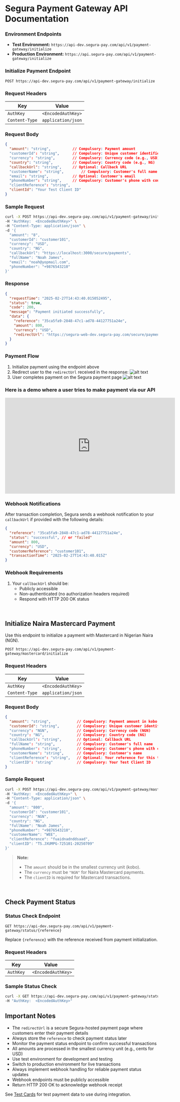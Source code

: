 # Segura Payment Gateway API Documentation

### Environment Endpoints
- **Test Environment:** `https://api-dev.segura-pay.com/api/v1/payment-gateway/initialize`
- **Production Environment:** `https://api.segura-pay.com/api/v1/payment-gateway/initialize`


### Initialize Payment Endpoint

```
POST https://api-dev.segura-pay.com/api/v1/payment-gateway/initialize
```

### Request Headers
| Key | Value |
|-----|-------|
| `AuthKey` | `<EncodedAuthKey>` |
| `Content-Type` | `application/json` |

### Request Body
```json
{
  "amount": "string",          // Compulsory: Payment amount
  "customerId": "string",      // Compulsory: Unique customer identifier
  "currency": "string",        // Compulsory: Currency code (e.g., USD)
  "country": "string",         // Compulsory: Country code (e.g., NG)
  "callbackUrl": "string",     // Optional: Callback URL
  "customerName": "string",        // Compulsory: Customer's full name
  "email": "string",           // Optional: Customer's email
  "phoneNumber": "string",     // Compulsory: Customer's phone with country code
  "clientReference": "string",
  "clientId": "Your Test Client ID"
}
```

### Sample Request
```bash
curl -X POST https://api-dev.segura-pay.com/api/v1/payment-gateway/initialize \
-H "AuthKey:  <EncodedAuthKey>" \
-H "Content-Type: application/json" \
-d '{
  "amount": "8",
  "customerId": "customer101",
  "currency": "USD",
  "country": "NG",
  "callbackUrl": "https://localhost:3000/secure/payments",
  "fullName": "Noah James",
  "email": "noah@yopmail.com",
  "phoneNumber": "+9876543210"
}'
```

### Response
```json
{
  "requestTime": "2025-02-27T14:43:40.015052495",
  "status": true,
  "code": 200,
  "message": "Payment initiated successfully",
  "data": {
    "reference": "35ca5fa9-2848-47c1-ad78-44127751a24e",
    "amount": 800,
    "currency": "USD",
    "redirectUrl": "https://segura-web-dev.segura-pay.com/secure/payments?orderreference=35ca5fa9-2848-47c1-ad78-44127751a24e"
  }
}
```

### Payment Flow
1. Initialize payment using the endpoint above
2. Redirect user to the `redirectUrl` received in the response:
![alt text](image-4.png)
3. User completes payment on the Segura payment page
![alt text](image-5.png)


### Here is a demo where a user tries to make payment via our API

<iframe width="560" height="315" src="https://www.youtube.com/embed/IWQKdWizVac" title="Segura Gateway Integration Video" frameborder="0" allowfullscreen></iframe>

<br>


### Webhook Notifications
After transaction completion, Segura sends a webhook notification to your `callbackUrl` if provided with the following details:

```json
{
  "reference": "35ca5fa9-2848-47c1-ad78-44127751a24e",
  "status": "successful", // or "failed"
  "amount": 800,
  "currency": "USD",
  "customerReference": "customer101",
  "transactionTime": "2025-02-27T14:43:40.015Z"
}
```

### Webhook Requirements
1. Your `callbackUrl` should be:
   - Publicly accessible
   - Non-authenticated (no authorization headers required)
   - Respond with HTTP 200 OK status



<br>


## Initialize Naira Mastercard Payment

Use this endpoint to initialize a payment with Mastercard in Nigerian Naira (NGN).

```
POST https://api-dev.segura-pay.com/api/v1/payment-gateway/mastercard/initialize
```

### Request Headers
| Key           | Value                |
|---------------|----------------------|
| `AuthKey`     | `<EncodedAuthKey>`   |
| `Content-Type`| `application/json`   |

### Request Body
```json
{
  "amount": "string",            // Compulsory: Payment amount in kobo (e.g., "800" for ₦8.00)
  "customerId": "string",        // Compulsory: Unique customer identifier
  "currency": "NGN",             // Compulsory: Currency code (NGN)
  "country": "NG",               // Compulsory: Country code (NG)
  "callbackUrl": "string",       // Optional: Callback URL
  "fullName": "string",          // Compulsory: Customer's full name
  "phoneNumber": "string",       // Compulsory: Customer's phone with country code
  "customerName": "string",      // Compulsory: Customer's name
  "clientReference": "string",   // Optional: Your reference for this transaction
  "clientID": "string"           // Compulsory: Your Test Client ID
}
```

### Sample Request
```bash
curl -X POST https://api-dev.segura-pay.com/api/v1/payment-gateway/mastercard/initialize \
-H "AuthKey:  <EncodedAuthKey>" \
-H "Content-Type: application/json" \
-d '{
  "amount": "800",
  "customerId": "customer101",
  "currency": "NGN",
  "country": "NG",
  "fullName": "Noah James",
  "phoneNumber": "+9876543210",
  "customerName": "WEE",
  "clientReference": "fuaidnadnddsaad",
  "clientID": "TS.JXUMPG-725101-20250709"
}'
```

> **Note:**  
> - The `amount` should be in the smallest currency unit (kobo).
> - The `currency` must be `"NGN"` for Naira Mastercard payments.
> - The `clientID` is required for Mastercard transactions.





<br>

## Check Payment Status

### Status Check Endpoint
```
GET https://api-dev.segura-pay.com/api/v1/payment-gateway/status/{reference}
```

Replace `{reference}` with the reference received from payment initialization.

### Request Headers
| Key | Value |
|-----|-------|
| `AuthKey` | ` <EncodedAuthKey>` |

### Sample Status Check
```bash
curl -X GET https://api-dev.segura-pay.com/api/v1/payment-gateway/status/35ca5fa9-2848-47c1-ad78-44127751a24e \
-H "AuthKey:  <EncodedAuthKey>"
```

## Important Notes
- The `redirectUrl` is a secure Segura-hosted payment page where customers enter their payment details
- Always store the `reference` to check payment status later
- Monitor the payment status endpoint to confirm successful transactions
- All amounts are processed in the smallest currency unit (e.g., cents for USD)
- Use test environment for development and testing
- Switch to production environment for live transactions
- Always implement webhook handling for reliable payment status updates
- Webhook endpoints must be publicly accessible
- Return HTTP 200 OK to acknowledge webhook receipt

See [Test Cards](./cards.md) for test payment data to use during integration.
